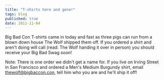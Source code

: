 ```yaml
---
title: "T-shirts here and gone!"
tags: blog
published: true
date: 2011-11-04
---
```


Big Bad Con T-shirts came in today and fast as three pigs can run from a blown down house The Wolf shipped them off. If you ordered a shirt and aren't doing will call (read: The Wolf handing it over in person) you should receive your Big Bad Swag soon!

Note: There is one order we didn't get a name for. If you live on Irving Street in San Francisco and ordered a Men's Medium Burgundy shirt, email thewolf@bigbaccon.con, tell him who you are and he'll ship it off!
